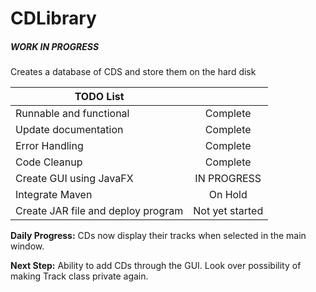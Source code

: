 # CDLibrary 
<h5> WORK IN PROGRESS </h5>
Creates a database of CDS and store them on the hard disk


| TODO List ||
| --- | :---: |
|  Runnable and functional | Complete |
|  Update documentation | Complete |
| Error Handling | Complete |
| Code Cleanup | Complete  |
| Create GUI using JavaFX | IN PROGRESS |
| Integrate Maven | On Hold |
| Create JAR file and deploy program | Not yet started |
 

**Daily Progress:** CDs now display their tracks when selected in the main window.

**Next Step:** Ability to add CDs through the GUI. Look over possibility of making Track class private again.
